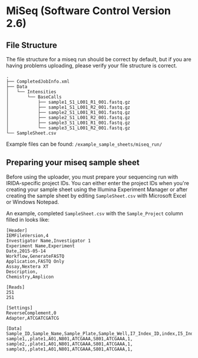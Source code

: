 # MiSeq (Software Control Version 2.6)

## File Structure

The file structure for a miseq run should be correct by default, but if you are having problems uploading, please verify your file structure is correct.

```
.
├── CompletedJobInfo.xml
├── Data
│   └── Intensities
│       └── BaseCalls
│           ├── sample1_S1_L001_R1_001.fastq.gz
│           ├── sample1_S1_L001_R2_001.fastq.gz
│           ├── sample2_S1_L001_R1_001.fastq.gz
│           ├── sample2_S1_L001_R2_001.fastq.gz
│           ├── sample3_S1_L001_R1_001.fastq.gz
│           └── sample3_S1_L001_R2_001.fastq.gz
└── SampleSheet.csv
```

Example files can be found: `/example_sample_sheets/miseq_run/`

## Preparing your miseq sample sheet
Before using the uploader, you must prepare your sequencing run with IRIDA-specific project IDs. You can either enter the project IDs when you're creating your sample sheet using the Illumina Experiment Manager or after creating the sample sheet by editing `SampleSheet.csv` with Microsoft Excel or Windows Notepad.

An example, completed `SampleSheet.csv` with the `Sample_Project` column filled in looks like:

```
[Header]
IEMFileVersion,4
Investigator Name,Investigator 1
Experiment Name,Experiment
Date,2015-05-14
Workflow,GenerateFASTQ
Application,FASTQ Only
Assay,Nextera XT
Description,
Chemistry,Amplicon

[Reads]
251
251

[Settings]
ReverseComplement,0
Adapter,ATCGATCGATCG

[Data]
Sample_ID,Sample_Name,Sample_Plate,Sample_Well,I7_Index_ID,index,I5_Index_ID,index2,Sample_Project,Description
sample1,,plate1,A01,N801,ATCGAAA,S801,ATCGAAA,1,
sample2,,plate1,A01,N801,ATCGAAA,S801,ATCGAAA,1,
sample3,,plate1,A01,N801,ATCGAAA,S801,ATCGAAA,1,
```